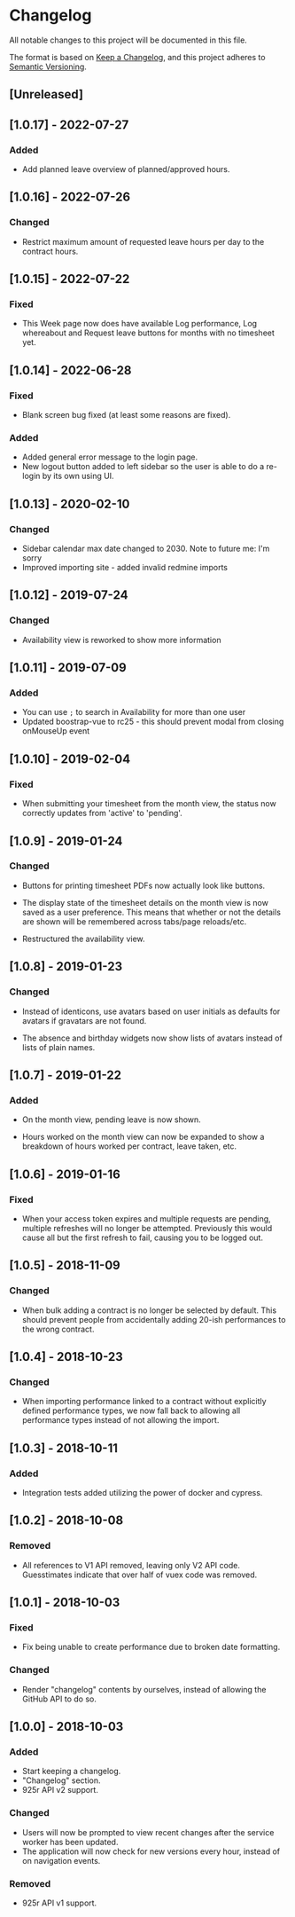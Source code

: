 # Changelog

All notable changes to this project will be documented in this file.

The format is based on [Keep a Changelog](https://keepachangelog.com/en/1.0.0/),
and this project adheres to [Semantic Versioning](https://semver.org/spec/v2.0.0.html).

## [Unreleased]

## [1.0.17] - 2022-07-27

### Added
- Add planned leave overview of planned/approved hours.

## [1.0.16] - 2022-07-26

### Changed
- Restrict maximum amount of requested leave hours per day to the contract hours.

## [1.0.15] - 2022-07-22

### Fixed
- This Week page now does have available Log performance, Log whereabout and Request leave buttons for months with no timesheet yet.

## [1.0.14] - 2022-06-28

### Fixed
- Blank screen bug fixed (at least some reasons are fixed).

### Added
- Added general error message to the login page.
- New logout button added to left sidebar so the user is able to do a re-login by its own using UI.


## [1.0.13] - 2020-02-10

### Changed

- Sidebar calendar max date changed to 2030. Note to future me: I'm sorry
- Improved importing site - added invalid redmine imports

## [1.0.12] - 2019-07-24

### Changed

- Availability view is reworked to show more information

## [1.0.11] - 2019-07-09

### Added

- You can use `;` to search in Availability for more than one user
- Updated boostrap-vue to rc25 - this should prevent modal from closing onMouseUp event

## [1.0.10] - 2019-02-04

### Fixed

- When submitting your timesheet from the month view, the status now
  correctly updates from 'active' to 'pending'.

## [1.0.9] - 2019-01-24

### Changed

- Buttons for printing timesheet PDFs now actually look like buttons.

- The display state of the timesheet details on the month view is now saved
  as a user preference. This means that whether or not the details are shown
  will be remembered across tabs/page reloads/etc.

- Restructured the availability view.

## [1.0.8] - 2019-01-23

### Changed

- Instead of identicons, use avatars based on user initials as defaults for
  avatars if gravatars are not found.

- The absence and birthday widgets now show lists of avatars instead of lists
  of plain names.

## [1.0.7] - 2019-01-22

### Added

- On the month view, pending leave is now shown.

- Hours worked on the month view can now be expanded to show a breakdown of
  hours worked per contract, leave taken, etc.

## [1.0.6] - 2019-01-16

### Fixed

- When your access token expires and multiple requests are pending, multiple
  refreshes will no longer be attempted. Previously this would cause all but
  the first refresh to fail, causing you to be logged out.

## [1.0.5] - 2018-11-09

### Changed

- When bulk adding a contract is no longer be selected by default. This should
  prevent people from accidentally adding 20-ish performances to the wrong
  contract.

## [1.0.4] - 2018-10-23

### Changed

- When importing performance linked to a contract without explicitly defined
  performance types, we now fall back to allowing all performance types
  instead of not allowing the import.

## [1.0.3] - 2018-10-11

### Added

- Integration tests added utilizing the power of docker and cypress.

## [1.0.2] - 2018-10-08

### Removed

- All references to V1 API removed, leaving only V2 API code. Guesstimates
  indicate that over half of vuex code was removed.

## [1.0.1] - 2018-10-03

### Fixed

- Fix being unable to create performance due to broken date formatting.

### Changed

- Render "changelog" contents by ourselves, instead of allowing the GitHub API
  to do so.

## [1.0.0] - 2018-10-03

### Added

- Start keeping a changelog.
- "Changelog" section.
- 925r API v2 support.

### Changed

- Users will now be prompted to view recent changes after the service worker
  has been updated.
- The application will now check for new versions every hour, instead of on
  navigation events.

### Removed

- 925r API v1 support.